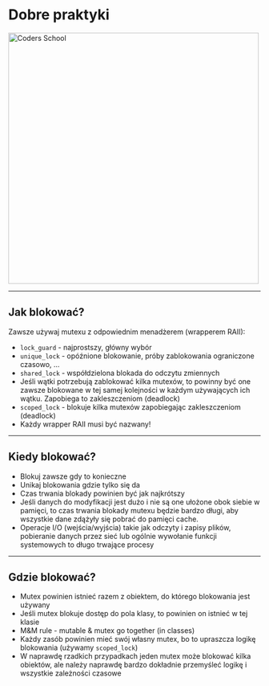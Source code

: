 <!-- .slide: data-background="#111111" -->

# Dobre praktyki

<a href="https://coders.school">
    <img width="500" data-src="../coders_school_logo.png" alt="Coders School" class="plain">
</a>

___

## Jak blokować?

Zawsze używaj mutexu z odpowiednim menadżerem (wrapperem RAII):

* <!-- .element: class="fragment fade-in" --> <code>lock_guard</code> - najprostszy, główny wybór
* <!-- .element: class="fragment fade-in" --> <code>unique_lock</code> - opóźnione blokowanie, próby zablokowania ograniczone czasowo, ...
* <!-- .element: class="fragment fade-in" --> <code>shared_lock</code> - współdzielona blokada do odczytu zmiennych
* <!-- .element: class="fragment fade-in" --> Jeśli wątki potrzebują zablokować kilka mutexów, to powinny być one zawsze blokowane w tej samej kolejności w każdym używających ich wątku. Zapobiega to zakleszczeniom (deadlock)
* <!-- .element: class="fragment fade-in" --> <code>scoped_lock</code> - blokuje kilka mutexów zapobiegając zakleszczeniom (deadlock)
* <!-- .element: class="fragment fade-in" --> Każdy wrapper RAII musi być nazwany!

___

## Kiedy blokować?

* <!-- .element: class="fragment fade-in" --> Blokuj zawsze gdy to konieczne
* <!-- .element: class="fragment fade-in" --> Unikaj blokowania gdzie tylko się da
* <!-- .element: class="fragment fade-in" --> Czas trwania blokady powinien być jak najkrótszy
* <!-- .element: class="fragment fade-in" --> Jeśli danych do modyfikacji jest dużo i nie są one ułożone obok siebie w pamięci, to czas trwania blokady mutexu będzie bardzo długi, aby wszystkie dane zdążyły się pobrać do pamięci cache.
* <!-- .element: class="fragment fade-in" --> Operacje I/O (wejścia/wyjścia) takie jak odczyty i zapisy plików, pobieranie danych przez sieć lub ogólnie wywołanie funkcji systemowych to długo trwające procesy

___
<!-- .slide: data-background="img/mm_peanut.jpg" data-background-opacity="0.2" -->

## Gdzie blokować?

* <!-- .element: class="fragment fade-in" --> Mutex powinien istnieć razem z obiektem, do którego blokowania jest używany
* <!-- .element: class="fragment fade-in" --> Jeśli mutex blokuje dostęp do pola klasy, to powinien on istnieć w tej klasie
* <!-- .element: class="fragment fade-in" --> M&M rule - mutable & mutex go together (in classes)
* <!-- .element: class="fragment fade-in" --> Każdy zasób powinien mieć swój własny mutex, bo to upraszcza logikę blokowania (używamy <code>scoped_lock</code>)
* <!-- .element: class="fragment fade-in" --> W naprawdę rzadkich przypadkach jeden mutex może blokować kilka obiektów, ale należy naprawdę bardzo dokładnie przemyśleć logikę i wszystkie zależności czasowe
